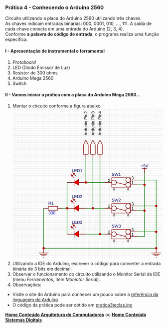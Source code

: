 ### Prática 4 - Conhecendo o Arduíno 2560
Circuito utilizando a placa do Arduíno 2560 utilizando três chaves.  
As chaves indicam entradas binárias: 000, 0001, 010, ..., 111.
A saída de cada chave conecta em uma entrada do Arduíno (2, 3, 4).  
Conforme **a palavra do código de entrada**, o programa realiza uma função específica.

#### I - Apresentação de instrumental e ferramental
1. *Protoboard*
2. LED (Diodo Emissor de Luz)
3. Resistor de 300 ohms
4. Arduíno Mega 2560
5. Switch

#### II - Vamos iniciar a prática com a placa do Arduíno Mega 2560...
1. Montar  o circuito conforme a figura abaixo.  
![Entrada de 3 bits](/arq_aulas/images/ckt3teclas.jpg)  
2. Utilizando a IDE do Arduíno, escrever o código para converter a entrada binária de 3 bits em decimal. 
3. Observar o funcionamento do circuito utilizando o Monitor Serial da IDE (menu *Ferramentas*, item *Moniotor Serial*).
4. Observações:  
- Visite o site do Arduíno para conhecer um pouco sobre a [referência da linguagem do Arduíno](https://www.arduino.cc/reference/en/)  
- O código da prática pode ser obtido em [pratica3teclas.ino](https://github.com/claytonjasilva/prog_exemplos/blob/main/pratica3chaves.ino)  


**[Home Conteúdo Arquitetura de Computadores](https://github.com/claytonjasilva/claytonjasilva.github.io/blob/main/arq_aulas.md)**  ou 
**[Home Conteúdo Sistemas Digitais](https://github.com/claytonjasilva/claytonjasilva.github.io/blob/main/sisdig_aulas.md)**   
